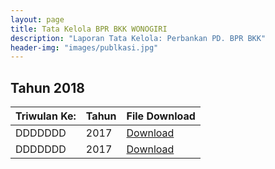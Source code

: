 ```yaml
---
layout: page
title: Tata Kelola BPR BKK WONOGIRI
description: "Laporan Tata Kelola: Perbankan PD. BPR BKK"
header-img: "images/publkasi.jpg"
---
```

## Tahun 2018

| Triwulan Ke:	| Tahun | File Download |
--------------- | ------- | ------------- |
DDDDDDD				| 2017				| [Download](/publikasi/2017/201703.pdf)
DDDDDDD				| 2017				| [Download](/publikasi/2017/201706.pdf)

